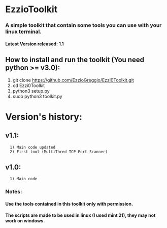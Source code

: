 # EzzioToolkit
### A simple toolkit that contain some tools you can use with your linux terminal.

#### Latest Version released: 1.1

## How to install and run the toolkit (You need python >= v3.0):
  1) git clone https://github.com/EzzioGreggio/Ezzi0Toolkit.git
  2) cd Ezzi0Toolkit
  3) python3 setup.py
  4) sudo python3 toolkit.py


# Version's history:
  
  ## v1.1: 
      1) Main code updated
      2) First tool (MultiThred TCP Port Scanner)
  
  
  ## v1.0:
      1) Main code


### Notes:
#### Use the tools contained in this toolkit only with permission.
#### The scripts are made to be used in linux (I used mint 21), they may not work on windows.
